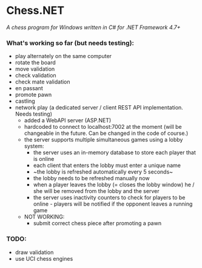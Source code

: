 # Chess.NET
*A chess program for Windows written in C# for .NET Framework 4.7+*

### What's working so far (but needs testing):
- play alternately on the same computer
- rotate the board
- move validation
- check validation
- check mate validation
- en passant
- promote pawn
- castling
- network play (a dedicated server / client REST API implementation. Needs testing)
    - added a WebAPI server (ASP.NET)
    - hardcoded to connect to localhost:7002 at the moment (will be changeable in the future. Can be changed in the code of course.)
    - the server supports multiple simultaneous games using a lobby system:
        - the server uses an in-memory database to store each player that is online
        - each client that enters the lobby must enter a unique name
        - ~the lobby is refreshed automatically every 5 seconds~
        - the lobby needs to be refreshed manually now
        - when a player leaves the lobby (= closes the lobby window) he / she will be removed from the lobby and the server
        - the server uses inactivity counters to check for players to be online - players will be notified if the opponent leaves a running game
     - NOT WORKING:
        - submit correct chess piece after promoting a pawn

### TODO:
- draw validation
- use UCI chess engines
